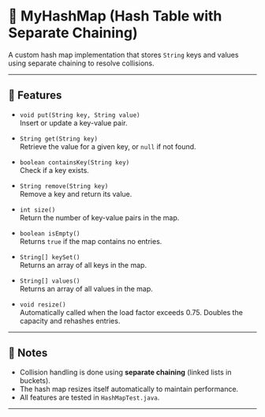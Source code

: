 # 🧠 MyHashMap (Hash Table with Separate Chaining)

A custom hash map implementation that stores `String` keys and values using separate chaining to resolve collisions.

---

## 🔧 Features

- `void put(String key, String value)`  
  Insert or update a key-value pair.

- `String get(String key)`  
  Retrieve the value for a given key, or `null` if not found.

- `boolean containsKey(String key)`  
  Check if a key exists.

- `String remove(String key)`  
  Remove a key and return its value.

- `int size()`  
  Return the number of key-value pairs in the map.

- `boolean isEmpty()`  
  Returns `true` if the map contains no entries.

- `String[] keySet()`  
  Returns an array of all keys in the map.

- `String[] values()`  
  Returns an array of all values in the map.

- `void resize()`  
  Automatically called when the load factor exceeds 0.75. Doubles the capacity and rehashes entries.

---

## 📌 Notes

- Collision handling is done using **separate chaining** (linked lists in buckets).
- The hash map resizes itself automatically to maintain performance.
- All features are tested in `HashMapTest.java`.

---